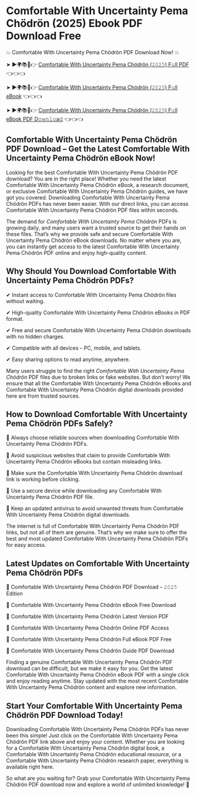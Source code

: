 # Comfortable With Uncertainty Pema Chödrön (2025) Ebook PDF Download Free

💥 Comfortable With Uncertainty Pema Chödrön PDF Download Now! 💥

➤ ►🌍📚📱👉 [Comfortable With Uncertainty Pema Chödrön (𝟸𝟶𝟸𝟻) F𝚞ll PDF](https://getpdf.xyz/comfortable-with-uncertainty-pema-chödrön) 👈👈👈


➤ ►🌍📚📱👉 [Comfortable With Uncertainty Pema Chödrön (𝟸𝟶𝟸𝟻) F𝚞ll eBook](https://getpdf.xyz/comfortable-with-uncertainty-pema-chödrön) 👈👈👈


➤ ►🌍📚📱👉 [Comfortable With Uncertainty Pema Chödrön (𝟸𝟶𝟸𝟻) F𝚞ll eBook PDF D𝚘𝚠𝚗𝚕𝚘a𝚍](https://getpdf.xyz/comfortable-with-uncertainty-pema-chödrön) 👈👈👈


## Comfortable With Uncertainty Pema Chödrön PDF Download – Get the Latest Comfortable With Uncertainty Pema Chödrön eBook Now!

Looking for the best Comfortable With Uncertainty Pema Chödrön PDF download? You are in the right place! Whether you need the latest Comfortable With Uncertainty Pema Chödrön eBook, a research document, or exclusive Comfortable With Uncertainty Pema Chödrön guides, we have got you covered. Downloading Comfortable With Uncertainty Pema Chödrön PDFs has never been easier. With our direct links, you can access Comfortable With Uncertainty Pema Chödrön PDF files within seconds.

The demand for *Comfortable With Uncertainty Pema Chödrön* PDFs is growing daily, and many users want a trusted source to get their hands on these files. That’s why we provide safe and secure Comfortable With Uncertainty Pema Chödrön eBook downloads. No matter where you are, you can instantly get access to the latest Comfortable With Uncertainty Pema Chödrön PDF online and enjoy high-quality content.

## Why Should You Download Comfortable With Uncertainty Pema Chödrön PDFs?

✔ Instant access to Comfortable With Uncertainty Pema Chödrön files without waiting.

✔ High-quality Comfortable With Uncertainty Pema Chödrön eBooks in PDF format.

✔ Free and secure Comfortable With Uncertainty Pema Chödrön downloads with no hidden charges.

✔ Compatible with all devices – PC, mobile, and tablets.

✔ Easy sharing options to read anytime, anywhere.

Many users struggle to find the right *Comfortable With Uncertainty Pema Chödrön* PDF files due to broken links or fake websites. But don’t worry! We ensure that all the Comfortable With Uncertainty Pema Chödrön eBooks and Comfortable With Uncertainty Pema Chödrön digital downloads provided here are from trusted sources.

## How to Download Comfortable With Uncertainty Pema Chödrön PDFs Safely?

📌 Always choose reliable sources when downloading Comfortable With Uncertainty Pema Chödrön PDFs.

📌 Avoid suspicious websites that claim to provide Comfortable With Uncertainty Pema Chödrön eBooks but contain misleading links.

📌 Make sure the Comfortable With Uncertainty Pema Chödrön download link is working before clicking.

📌 Use a secure device while downloading any Comfortable With Uncertainty Pema Chödrön PDF file.

📌 Keep an updated antivirus to avoid unwanted threats from Comfortable With Uncertainty Pema Chödrön digital downloads.

The internet is full of Comfortable With Uncertainty Pema Chödrön PDF links, but not all of them are genuine. That’s why we make sure to offer the best and most updated Comfortable With Uncertainty Pema Chödrön PDFs for easy access.

## Latest Updates on Comfortable With Uncertainty Pema Chödrön PDFs

🔹 Comfortable With Uncertainty Pema Chödrön PDF Download – 𝟸𝟶𝟸𝟻 Edition

🔹 Comfortable With Uncertainty Pema Chödrön eBook Free Download

🔹 Comfortable With Uncertainty Pema Chödrön Latest Version PDF

🔹 Comfortable With Uncertainty Pema Chödrön Online PDF Access

🔹 Comfortable With Uncertainty Pema Chödrön Full eBook PDF Free

🔹 Comfortable With Uncertainty Pema Chödrön Guide PDF Download

Finding a genuine Comfortable With Uncertainty Pema Chödrön PDF download can be difficult, but we make it easy for you. Get the latest Comfortable With Uncertainty Pema Chödrön eBook PDF with a single click and enjoy reading anytime. Stay updated with the most recent Comfortable With Uncertainty Pema Chödrön content and explore new information.

## Start Your Comfortable With Uncertainty Pema Chödrön PDF Download Today!

Downloading Comfortable With Uncertainty Pema Chödrön PDFs has never been this simple! Just click on the Comfortable With Uncertainty Pema Chödrön PDF link above and enjoy your content. Whether you are looking for a Comfortable With Uncertainty Pema Chödrön digital book, a Comfortable With Uncertainty Pema Chödrön educational resource, or a Comfortable With Uncertainty Pema Chödrön research paper, everything is available right here.

So what are you waiting for? Grab your Comfortable With Uncertainty Pema Chödrön PDF download now and explore a world of unlimited knowledge! 🚀